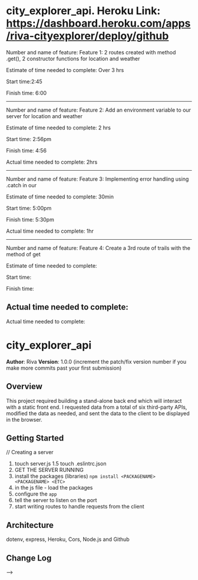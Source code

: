 # city_explorer_api. Heroku Link: https://dashboard.heroku.com/apps/riva-cityexplorer/deploy/github

Number and name of feature: Feature 1: 2 routes created with method .get(), 2 constructor functions for location and weather

Estimate of time needed to complete: Over 3 hrs

Start time:2:45

Finish time: 6:00

----

Number and name of feature: Feature 2: Add an environment variable to our server for location and weather

Estimate of time needed to complete: 2 hrs

Start time: 2:56pm

Finish time: 4:56

Actual time needed to complete: 2hrs

---
Number and name of feature: Feature 3: Implementing error handling using .catch in our 

Estimate of time needed to complete:  30min

Start time: 5:00pm

Finish time: 5:30pm

Actual time needed to complete: 1hr

---
Number and name of feature: Feature 4: Create a 3rd route of trails with the method of get

Estimate of time needed to complete:  

Start time: 

Finish time: 

Actual time needed to complete: 
--------

Actual time needed to complete: 
# city_explorer_api

**Author**: Riva
**Version**: 1.0.0 (increment the patch/fix version number if you make more commits past your first submission)

## Overview
This project required building a stand-alone back end which will interact with a static front end. I requested data from a total of six third-party APIs, modified the data as needed, and sent the data to the client to be displayed in the browser. 

## Getting Started
// Creating a server
1. touch server.js
1.5 touch .eslintrc.json
3. GET THE SERVER RUNNING
4. install the packages (libraries) `npm install <PACKAGENAME> <PACKAGENAME> <ETC>`
5. in the js file - load the packages
6. configure the `app`
7. tell the server to listen on the port
8. start writing routes to handle requests from the client

## Architecture
dotenv, express, Heroku, Cors, Node.js and Github

## Change Log
<!-- Use this area to document the iterative changes made to your application as each feature is successfully implemented. Use time stamps. Here's an examples:

01-01-2001 4:59pm - Application now has a fully-functional express server, with a GET route for the location resource.

## Credits and Collaborations
<!-- Give credit (and a link) to other people or resources that helped you build this application. -->
-->
